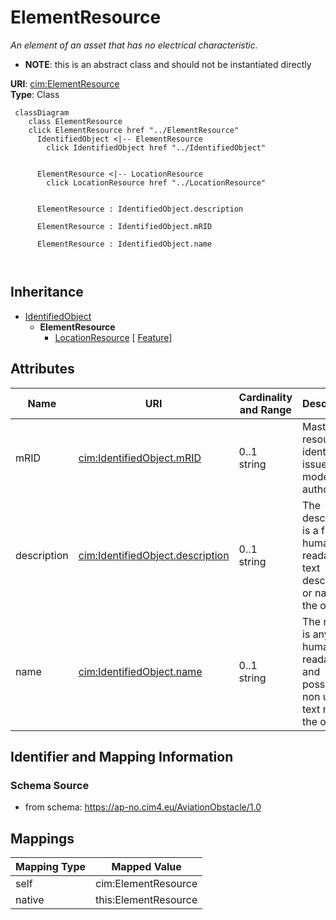 # ElementResource


_An element of an asset that has no electrical characteristic._




* __NOTE__: this is an abstract class and should not be instantiated directly


**URI**: [cim:ElementResource](https://cim.ucaiug.io/ns#ElementResource)<br />
**Type**: Class




```mermaid
 classDiagram
    class ElementResource
    click ElementResource href "../ElementResource"
      IdentifiedObject <|-- ElementResource
        click IdentifiedObject href "../IdentifiedObject"
      

      ElementResource <|-- LocationResource
        click LocationResource href "../LocationResource"
      
      
      ElementResource : IdentifiedObject.description
        
      ElementResource : IdentifiedObject.mRID
        
      ElementResource : IdentifiedObject.name
        
      
```





## Inheritance
* [IdentifiedObject](IdentifiedObject.md)
    * **ElementResource**
        * [LocationResource](LocationResource.md) [ [Feature](Feature.md)]



## Attributes


| Name | URI | Cardinality and Range | Description | Inheritance |
| ---  | --- | --- | --- | --- |
| mRID | [cim:IdentifiedObject.mRID](https://cim.ucaiug.io/ns#IdentifiedObject.mRID) | 0..1 <br />  string  | Master resource identifier issued by a model authority | [IdentifiedObject](IdentifiedObject.md) |
| description | [cim:IdentifiedObject.description](https://cim.ucaiug.io/ns#IdentifiedObject.description) | 0..1 <br />  string  | The description is a free human readable text describing or naming the object | [IdentifiedObject](IdentifiedObject.md) |
| name | [cim:IdentifiedObject.name](https://cim.ucaiug.io/ns#IdentifiedObject.name) | 0..1 <br />  string  | The name is any free human readable and possibly non unique text naming the o... | [IdentifiedObject](IdentifiedObject.md) |









## Identifier and Mapping Information







### Schema Source


* from schema: https://ap-no.cim4.eu/AviationObstacle/1.0





## Mappings

| Mapping Type | Mapped Value |
| ---  | ---  |
| self | cim:ElementResource |
| native | this:ElementResource |




